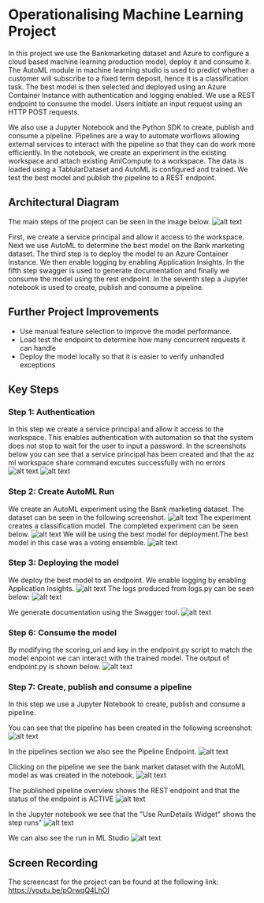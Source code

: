 # Operationalising Machine Learning Project

In this project we use the Bankmarketing dataset and Azure to configure a cloud based machine learning production model, deploy it and consume it. The AutoML module in  machine learning studio is used to predict whether a customer will subscribe to a fixed term deposit, hence it is a classification task. The best model is then selected and deployed using an Azure Container Instance with authentication and logging enabled. We use a REST endpoint to consume the model. Users initiate an input request using an HTTP POST requests. 

We also use a Jupyter Notebook and the Python SDK to create, publish and consume a pipeline. Pipelines are a way to automate worflows allowing external services to interact with the pipeline so that they can do work more efficiently. In the notebook, we create an experiment in the existing workspace and attach existing AmlCompute to a workspace. The data is loaded using a TablularDataset and AutoML is configured and trained. We test the best model and publish the pipeline to a REST endpoint.

## Architectural Diagram
The main steps of the project can be seen in the image below.
![alt text](https://github.com/RaeesahM/AzureMLOps/blob/master/starter_files/ArchitecturalDiagram.png)

First, we create a service principal and allow it access to the workspace. Next we use AutoML to determine the best model on the Bank marketing dataset. The third step is to deploy the model to an Azure Container Instance. We then enable logging by enabling Application Insights. In the fifth step swagger is used to generate documentation and finally we consume the model using the rest endpoint. In the seventh step a Jupyter notebook is used to create, publish and consume a pipeline.

## Further Project Improvements
* Use manual feature selection to improve the model performance.
* Load test the endpoint to determine how many concurrent requests it can handle
* Deploy the model locally so that it is easier to verify unhandled exceptions


## Key Steps
### Step 1: Authentication 
In this step we create a service principal and allow it access to the workspace. This enables authentication with automation so that the system does not stop to wait for the user to input a password. In the screenshots below you can see that a service principal has been created and that the az ml workspace share command excutes successfully with no errors
![alt text](https://github.com/RaeesahM/AzureMLOps/blob/master/starter_files/ServicePrincipleCreateed.png)
![alt text](https://github.com/RaeesahM/AzureMLOps/blob/master/starter_files/AuthenticationProof.png)

### Step 2: Create AutoML Run
We create an AutoML experiment using the Bank marketing dataset. The dataset can be seen in the following screenshot.
![alt text](https://github.com/RaeesahM/AzureMLOps/blob/master/starter_files/DatasetAvailable.png)
The experiment creates a classification model. The completed experiment can be seen below.
![alt text](https://github.com/RaeesahM/AzureMLOps/blob/master/starter_files/ExperimentCompleted.png)
We will be using the best model for deployment.The best model in this case was a voting ensemble.
![alt text](https://github.com/RaeesahM/AzureMLOps/blob/master/starter_files/AutoMLBestModel.png)

### Step 3: Deploying the model
We deploy the best model to an endpoint. We enable logging by enabling Application Insights.
![alt text](https://github.com/RaeesahM/AzureMLOps/blob/master/starter_files/ApplicationInsightsEnabled.png)
The logs produced from logs.py can be seen below:
![alt text](https://github.com/RaeesahM/AzureMLOps/blob/master/starter_files/logs.pyOutput.png)

We generate documentation using the Swagger tool.
![alt text](https://github.com/RaeesahM/AzureMLOps/blob/master/starter_files/SwaggerRunning.png)

### Step 6: Consume the model
By modifying the scoring_uri and key in the endpoint.py script to match the model enpoint we can interact with the trained model. The output of endpoint.py is shown below.
![alt text](https://github.com/RaeesahM/AzureMLOps/blob/master/starter_files/EndpointRuns.png)

### Step 7: Create, publish and consume a pipeline
In this step we use a Jupyter Notebook to create, publish and consume a pipeline. 

You can see that the pipeline has been created in the following screenshot:
![alt text](https://github.com/RaeesahM/AzureMLOps/blob/master/starter_files/PipelinesCreated.png)

In the pipelines section we also see the Pipeline Endpoint.
![alt text](https://github.com/RaeesahM/AzureMLOps/blob/master/starter_files/PipelineEndpointActive.png)

Clicking on the pipeline we see the bank market dataset with the AutoML model as was created in the notebook.
![alt text](https://github.com/RaeesahM/AzureMLOps/blob/master/starter_files/BankmarketingWithAutoML.png)

The published pipeline overview shows the REST endpoint and that the status of the endpoint is ACTIVE
![alt text](https://github.com/RaeesahM/AzureMLOps/blob/master/starter_files/PublishedPipelineOverview.png)

In the Jupyter notebook we see that the "Use RunDetails Widget" shows the step runs"
![alt text](https://github.com/RaeesahM/AzureMLOps/blob/master/starter_files/ShowsStepRuns.png)

We can also see the run in ML Studio
![alt text](https://github.com/RaeesahM/AzureMLOps/blob/master/starter_files/ScheduledJob2.png)


## Screen Recording
The screencast for the project can be found at the following link:
https://youtu.be/pOrwqQ4LhOI

